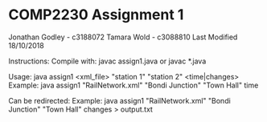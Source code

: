 # COMP2230 Assignment 1
Jonathan Godley - c3188072
Tamara Wold - c3088810
Last Modified 18/10/2018

Instructions:
Compile with: javac assign1.java or javac *.java

Usage: java assign1 <xml_file> "station 1" "station 2" <time|changes>
Example: java assign1 "RailNetwork.xml" "Bondi Junction" "Town Hall" time

Can be redirected: 
Example: java assign1 "RailNetwork.xml" "Bondi Junction" "Town Hall" changes > output.txt